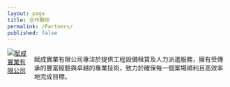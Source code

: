```yaml
---
layout: page
title: 合作夥伴
permalink: /Partners/
published: false
---
```


<div class="market-container">
  <!-- 嚴選賣場連結 -->
  <a class="market-item" href="https://maps.app.goo.gl/rokNyRsif88P5NNw8" target="_blank" class="market-link">
    <img src="{{ '/source/img/partners/futchen.jpg' | relative_url }}" alt="賦成實業有限公司" style="max-width: 100px; height: auto;">
    <div class="overlay">
      <span class="title">賦成實業有限公司</span>
    </div>
  </a>
  <div class="partner-description">
    <p>賦成實業有限公司專注於提供工程設備租賃及人力派遣服務，擁有受傳承的豐富經驗與卓越的專業技術，致力於確保每一個案場順利且高效率地完成目標。</p>
  </div>
</div>

<!-- 頁面獨立的配置 -->
<style>
.market-container {
  display: flex;
  gap: 15px; /* 調整項目之間的間距 */
}

.market-link {
  position: relative;
  display: inline-block; /* 讓圖片的外部容器適當包裹圖片 */
}

.overlay {
  position: absolute;
  top: 0;
  left: 0;
  right: 0;
  bottom: 0;
  background-color: rgba(255, 255, 255, 0.7); /* 半透明白色 */
  display: flex;
  justify-content: center; /* 垂直置中 */
  align-items: center; /* 水平置中 */
  opacity: 0; /* 初始透明 */
  transition: opacity 0.3s ease; /* 透明度過渡效果 */
}

.market-link:hover .overlay {
  opacity: 1; /* 懸停時顯示 */
}

.title {
  font-size: 16px; /* 標題字體大小 */
  font-weight: bold; /* 字體加粗 */
  color: #333; /* 標題顏色 */
}
</style>
